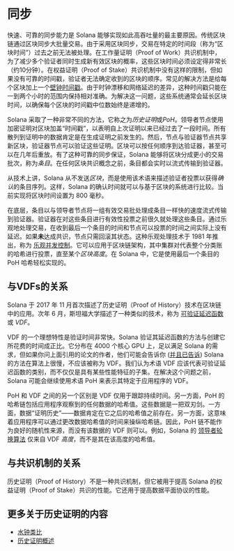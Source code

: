 # 同步
快速、可靠的同步能力是 Solana 能够实现如此高吞吐量的最主要原因。传统区块链通过区块同步大批量交易。由于采用区块同步，交易在特定的时间段（称为“区块时间”）过去之前无法被处理。在工作量证明（Proof of Work）共识机制中，为了减少多个验证者同时生成新有效区块的概率，这些区块时间必须设定得非常长（约10分钟）。在权益证明（Proof of Stake）共识机制中没有这样的限制，但如果没有可靠的时间戳，验证者无法确定收到的区块的顺序。常见的解决方法是给每个区块加上一个[壁钟时间戳](https://en.bitcoin.it/wiki/Block_timestamp)。由于时钟漂移和网络延迟的差异，这种时间戳只能在一到两个小时的范围内保持相对准确。为解决这一问题，这些系统通常会延长区块时间，以确保每个区块的时间戳中位数始终是递增的。

Solana 采取了一种非常不同的方法，它称之为*历史证明*或*PoH*。领导者节点使用加密证明对区块加盖“时间戳”，以表明自上次证明以来已经过去了一段时间。所有散列到证明中的数据肯定是在生成证明之前发生的。然后，节点与验证器节点共享新区块，验证器节点可以验证这些证明。区块可以按任何顺序到达验证器，甚至可以在几年后重放。有了这种可靠的同步保证，Solana 能够将区块分成更小的交易批次，称为*条目*。在任何区块共识概念之前，条目都会实时以流式传输到验证器。

从技术上讲，Solana 从不发送*区块*，而是使用该术语来描述验证者投票以获得*确认*的条目序列。这样，Solana 的确认时间就可以与基于区块的系统进行比较。当前实现将区块时间设置为 800 毫秒。

在底层，条目以与领导者节点将一组有效交易批处理成条目一样快的速度流式传输到验证器。验证器在对这些条目进行有效性投票之前很久就处理这些条目。通过乐观地处理交易，在收到最后一个条目的时间和节点可以投票的时间之间实际上没有延迟。如果**未**达成共识，节点只需回滚其状态。这种乐观处理技术于 1981 年推出，称为 [乐观并发控制](https://en.wikipedia.org/wiki/Optimistic_concurrency_control)。它可以应用于区块链架构，其中集群对代表整个分类账的哈希进行投票，直至某个*区块高度*。在 Solana 中，它是使用最后一个条目的 PoH 哈希轻松实现的。

## 与VDFs的关系

Solana 于 2017 年 11 月首次描述了历史证明（Proof of History）技术在区块链中的应用。次年 6 月，斯坦福大学描述了一种类似的技术，称为 [可验证延迟函数](https://eprint.iacr.org/2018/601.pdf) 或 *VDF*。

VDF 的一个理想特性是验证时间非常快。Solana 验证其延迟函数的方法与创建它所花费的时间成正比。它分布在 4000 个核心 GPU 上，足以满足 Solana 的需求，但如果你问上面引用的论文的作者，他们可能会告诉你 \([并且已告诉](https://github.com/solana-labs/solana/issues/388)\) Solana 的方法在算法上很慢，不应该被称为 VDF。我们认为术语 VDF 应该代表可验证延迟函数的类别，而不仅仅是具有某些性能特征的子集。在解决这个问题之前，Solana 可能会继续使用术语 PoH 来表示其特定于应用程序的 VDF。

PoH 和 VDF 之间的另一个区别是 VDF 仅用于跟踪持续时间。另一方面，PoH 的哈希链包括应用程序观察到的任何数据的哈希值。这些数据是一把双刃剑。一方面，数据“证明历史”——数据肯定在它之后的哈希值之前存在。另一方面，这意味着应用程序可以通过更改数据哈希值的时间来操纵哈希链。因此，PoH 链不能作为良好的随机性来源，而没有该数据的 VDF 则可以。例如，Solana 的 [领导者轮换算法](https://docs.solanalabs.com/consensus/leader-rotation) 仅来自 VDF *高度*，而不是其在该高度的哈希值。

## 与共识机制的关系

历史证明（Proof of History）不是一种共识机制，但它被用于提高 Solana 的权益证明（Proof of Stake）共识的性能。它还用于提高数据平面协议的性能。

## 更多关于历史证明的内容

- [水钟类比](https://medium.com/solana-labs/proof-of-history-explained-by-a-water-clock-e682183417b8)
- [历史证明概述](https://medium.com/solana-labs/proof-of-history-a-clock-for-blockchain-cf47a61a9274)
